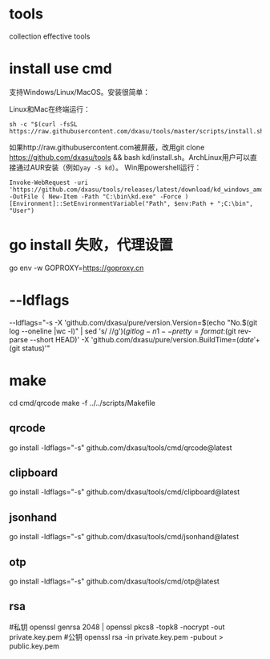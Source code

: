 # tools
collection effective tools

# install use cmd
支持Windows/Linux/MacOS。安装很简单：

Linux和Mac在终端运行：
```
sh -c "$(curl -fsSL https://raw.githubusercontent.com/dxasu/tools/master/scripts/install.sh)"
```
如果http://raw.githubusercontent.com被屏蔽，改用git clone https://github.com/dxasu/tools && bash kd/install.sh。ArchLinux用户可以直接通过AUR安装（例如`yay -S kd`）。
Win用powershell运行：
```
Invoke-WebRequest -uri 'https://github.com/dxasu/tools/releases/latest/download/kd_windows_amd64.exe' -OutFile ( New-Item -Path "C:\bin\kd.exe" -Force )
[Environment]::SetEnvironmentVariable("Path", $env:Path + ";C:\bin", "User")
```


# go install 失败，代理设置
go env -w GOPROXY=https://goproxy.cn

# --ldflags
--ldflags="-s -X 'github.com/dxasu/pure/version.Version=$(echo "No.$(git log --oneline |wc -l)" | sed 's/ //g')$(git log -n1 --pretty=format:%h |git tag --contains)'  -X 'github.com/dxasu/pure/version.GitCommit=$(git rev-parse --short HEAD)' -X 'github.com/dxasu/pure/version.BuildTime=$(date '+%Y-%m-%d %H:%M:%S')' -X 'github.com/dxasu/pure/version.GitStatus=$(git status)'"


# make
cd cmd/qrcode
make -f ../../scripts/Makefile

## qrcode
go install -ldflags="-s" github.com/dxasu/tools/cmd/qrcode@latest

## clipboard
go install -ldflags="-s" github.com/dxasu/tools/cmd/clipboard@latest

## jsonhand
go install -ldflags="-s" github.com/dxasu/tools/cmd/jsonhand@latest

## otp
go install -ldflags="-s" github.com/dxasu/tools/cmd/otp@latest

## rsa
#私钥
openssl genrsa 2048 | openssl pkcs8 -topk8 -nocrypt -out private.key.pem
#公钥
openssl rsa -in private.key.pem -pubout > public.key.pem